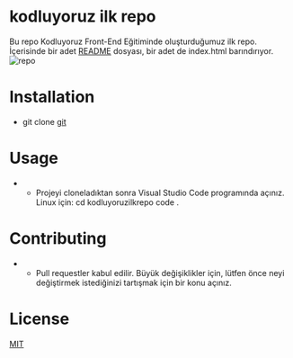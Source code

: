 # kodluyoruz ilk repo 
Bu repo Kodluyoruz Front-End Eğitiminde oluşturduğumuz ilk repo. İçerisinde bir adet [README](kodluyoruz.org) dosyası, bir adet de index.html barındırıyor.
![repo](repo.jpg)
# Installation
- git clone [git](https://github.com/feyzasunker/kodluyoruzilkrepo)
# Usage
- * Projeyi cloneladıktan sonra Visual Studio Code programında açınız.
Linux için:
cd kodluyoruzilkrepo
code .
# Contributing
- * Pull requestler kabul edilir. Büyük değişiklikler için, lütfen önce neyi değiştirmek istediğinizi tartışmak için bir konu açınız.
# License
[MIT](https://choosealicense.com/licenses/mit/v)
